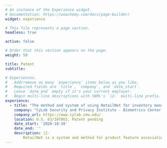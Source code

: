 ```yaml
---
# An instance of the Experience widget.
# Documentation: https://wowchemy.com/docs/page-builder/
widget: experience

# This file represents a page section.
headless: true

active: false

# Order that this section appears on the page.
weight: 50

title: Patent
subtitle:

# Experiences.
#   Add/remove as many `experience` items below as you like.
#   Required fields are `title`, `company`, and `date_start`.
#   Leave `date_end` empty if it's your current employer.
#   Begin multi-line descriptions with YAML's `|2-` multi-line prefix.
experience:
  - title: "The method and system of using RetailNet for inventory management"
    company: "CyLab Security and Privacy Institute - Biometrics Center, Carnegie Mellon University"
    company_url: https://www.cylab.cmu.edu/
    location: U.S. 63/107863, Patent pending
    date_start: '2020-10-30'
    date_end: ''
    description: |2-
        RetailNet is a system and method for product feature association and recognition from product images using machine learning feature extraction, multilayer feature classification, feature matching, and product ID association.     
---
```

